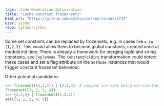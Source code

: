 ```yaml
---
tags: ,Code-Generation,Optimization
title: "Cache constant frozen-sets"
html_url: "https://github.com/cython/cython/issues/2741"
user: scoder
repo: cython/cython
---
```


Some set constants can be replaced by frozensets, e.g. in cases like `x in {1,2,3}`. This would allow them to become global constants, created once at module init time. There is already a framework for merging tuple and string constants, see `TupleNode`. The `ConstantFolding` transformation could detect these cases and set a flag attribute on the `SetNode` instances that would trigger constant frozenset behaviour.

Other potential candidates:
```python
>>> frozenset((1,2,3)) | {2,3,4}  # imagine one side being non-constant
frozenset([1, 2, 3, 4])
>>> {3,4,5} | frozenset((1,2,3))
set([1, 2, 3, 4, 5])
```